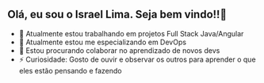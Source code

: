 ## Olá, eu sou o Israel Lima. Seja bem vindo!!👋

- 🔭 Atualmente estou trabalhando em projetos Full Stack Java/Angular
- 🌱 Atualmente estou me especializando em DevOps
- 👯 Estou procurando colaborar no aprendizado de novos devs
- ⚡ Curiosidade: Gosto de ouvir e observar os outros para aprender o que eles estão pensando e fazendo
